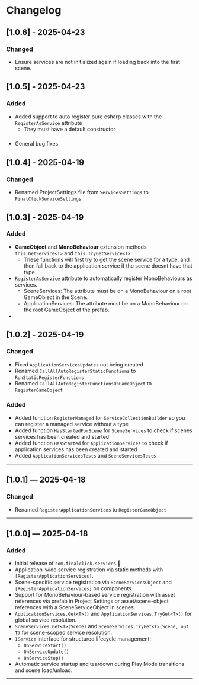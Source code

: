 # Changelog


## [1.0.6] - 2025-04-23

### Changed
- Ensure services are not initialized again if loading back into the first scene.

## [1.0.5] - 2025-04-23

### Added
- Added support to auto register pure csharp classes with the `RegisterAsService` attribute
  - They must have a default constructor

###
- General bug fixes

## [1.0.4] - 2025-04-19

### Changed
- Renamed ProjectSettings file from `ServicesSettings` to `FinalClickServiceSettings`

## [1.0.3] - 2025-04-19

### Added
- **GameObject** and **MonoBehaviour** extension methods `this.GetService<T>` and `this.TryGetService<T>`
  - These functions will first try to get the scene service for a type, and then fall back to the application service if the scene doesnt have that type.
- `RegisterAsService` attribute to automatically register MonoBehaviours as services.
  - SceneServices: The attribute must be on a MonoBehaviour on a root GameObject in the Scene.
  - ApplicationServices: The attribute must be on a MonoBehaviour on the root GameObject of the prefab. 
- 

## [1.0.2] - 2025-04-19

### Changed
- Fixed `ApplicationServicesUpdates` not being created
- Renamed `CallAllAutoRegisterStaticFunctions` to `RunStaticRegisterFunctions`
- Renamed `CallAllAutoRegisterFunctionsOnGameObject` to `RegisterGameObject`

### Added
- Added function `RegisterManaged` for `ServiceCollectionBuilder` so you can register a managed service without a type
- Added function `HasStartedForScene` for `SceneServices` to check if scenes services has been created and started
- Added function `HasStarted` for `ApplicationServices` to check if application services has been created and started 
- Added `ApplicationServicesTests` and `SceneServicesTests`

---

## [1.0.1] — 2025-04-18

### Changed
- Renamed `RegisterApplicationServices` to `RegisterGameObject`

---

## [1.0.0] — 2025-04-18

### Added
- Initial release of `com.finalclick.services` 🎉
- Application-wide service registration via static methods with `[RegisterApplicationServices]`.
- Scene-specific service registration via `SceneServicesObject` and `[RegisterApplicationServices]` on components.
- Support for MonoBehaviour-based service registration with asset references via prefab in Project Settings or asset/scene-object references with a SceneServiceObject in scenes.
- `ApplicationServices.Get<T>()` and `ApplicationServices.TryGet<T>()` for global service resolution.
- `SceneServices.Get<T>(Scene)` and `SceneServices.TryGet<T>(Scene, out T)` for scene-scoped service resolution.
- `IService` interface for structured lifecycle management:
    - `OnServiceStart()`
    - `OnServiceUpdate()`
    - `OnServiceStop()`
- Automatic service startup and teardown during Play Mode transitions and scene load/unload.

---